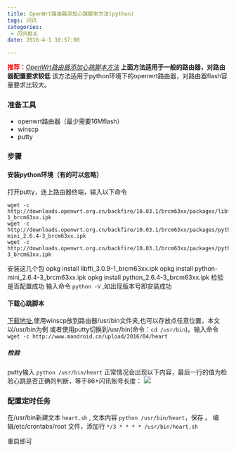 ```yaml
---
title: OpenWrt路由器添加心跳脚本方法(python)
tags: 闪讯
categories:
 - 闪讯相关
date: 2016-4-1 10:57:00

---
```


<font color='red'>**推荐：**</font>[*OpenWrt路由器添加心跳脚本方法*](/2016/04/12/openWrt路由器添加心跳脚本方法//index.html)
**上面方法适用于一般的路由器，对路由器配置要求较低**
该方法适用于python环境下的openwrt路由器，对路由器flash容量要求比较大。
<!-- more -->
### 准备工具
- openwrt路由器（最少需要16Mflash）
- winscp
- putty

### 步骤
#### 安装python环境（有的可以忽略）
打开putty，连上路由器终端，输入以下命令

    wget -c http://downloads.openwrt.org.cn/backfire/10.03.1/brcm63xx/packages/libffi_3.0.9-1_brcm63xx.ipk
    wget -c http://downloads.openwrt.org.cn/backfire/10.03.1/brcm63xx/packages/python-mini_2.6.4-3_brcm63xx.ipk
    wget -c http://downloads.openwrt.org.cn/backfire/10.03.1/brcm63xx/packages/python_2.6.4-3_brcm63xx.ipk
安装这几个包
    opkg install libffi_3.0.9-1_brcm63xx.ipk
    opkg install python-mini_2.6.4-3_brcm63xx.ipk
    opkg install python_2.6.4-3_brcm63xx.ipk
检验是否配置成功
    输入命令 `python -V` ,如出现版本号即安装成功
#### 下载心跳脚本
[下载地址](/upload/2016/04/heart),使用winscp放到路由器/usr/bin文件夹,也可以存放点任意位置，本文以/usr/bin为例
或者使用putty切换到/usr/bin(命令：`cd /usr/bin`)。输入命令`wget -c http://www.mandroid.cn/upload/2016/04/heart`
##### 检验
putty输入 `python /usr/bin/heart`
正常情况会出现以下内容，最后一行的值为检验心跳是否正确的判断，等于86+闪讯账号长度：
![](/upload/2016/04/20160401115146.png)

### 配置定时任务
在/usr/bin新建文本 `heart.sh` , 文本内容 `python /usr/bin/heart`，保存 。
编辑/etc/crontabs/root 文件，添加行
`*/3 * * * * /usr/bin/heart.sh`

重启即可
